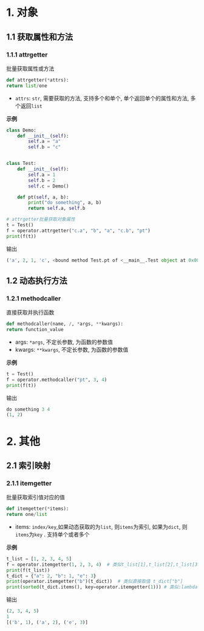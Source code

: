 # 1. 对象

## 1.1 获取属性和方法

### 1.1.1 attrgetter

批量获取属性或方法

```python
def attrgetter(*attrs):
return list/one
```

* `attrs`: `str`, 需要获取的方法, 支持多个和单个, 单个返回单个的属性和方法, 多个返回`list`

**示例**

```python
class Demo:
    def __init__(self):
        self.a = "a"
        self.b = "c"


class Test:
    def __init__(self):
        self.a = 1
        self.b = 2
        self.c = Demo()

    def pt(self, a, b):
        print("do something", a, b)
        return self.a, self.b

# attrgetter批量获取对象属性
t = Test()
f = operator.attrgetter("c.a", "b", "a", "c.b", "pt")
print(f(t))
```

输出

```python
('a', 2, 1, 'c', <bound method Test.pt of <__main__.Test object at 0x000001F5B763FB00>>)
```

## 1.2 动态执行方法

### 1.2.1 methodcaller

直接获取并执行函数

```python
def methodcaller(name, /, *args, **kwargs):
return function_value
```

* args: `*args`, 不定长参数, 为函数的参数值
* kwargs: `**kwargs`, 不定长参数, 为函数的参数值

**示例**

```python
t = Test()
f = operator.methodcaller("pt", 3, 4)
print(f(t))
```

输出

```python
do something 3 4
(1, 2)
```

# 2. 其他

## 2.1 索引映射

### 2.1.1 itemgetter

批量获取索引值对应的值

```python
def itemgetter(*items):
return one/list
```

* items: `index/key`,如果动态获取的为`list`, 则`items`为索引, 如果为`dict`, 则`items`为`key` . 支持单个或者多个

**示例**

```python
t_list = [1, 2, 3, 4, 5]
f = operator.itemgetter(1, 2, 3, 4)  # 类似t_list[1],t_list[2],t_list[3],t_list[4]
print(f(t_list))
t_dict = {"a": 2, "b": 1, "e": 3}
print(operator.itemgetter("b")(t_dict))  # 类似直接取值 t_dict["b"]
print(sorted(t_dict.items(), key=operator.itemgetter(1))) # 类似:lambda x: x[1]
```

输出

```python
(2, 3, 4, 5)
1
[('b', 1), ('a', 2), ('e', 3)]
```

